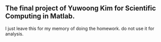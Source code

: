 ## The final project of Yuwoong Kim for Scientific Computing in Matlab.

I just leave this for my memory of doing the homework. do not use it for analysis.
